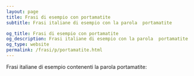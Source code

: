 ```yaml
---
layout: page
title: Frasi di esempio con portamatite 
subtitle: Frasi italiane di esempio con la parola  portamatite

og_title: Frasi di esempio con portamatite 
og_description: Frasi italiane di esempio con la parola  portamatite
og_type: website
permalink: /frasi/p/portamatite.html
---
```


Frasi italiane di esempio contenenti la parola portamatite:


